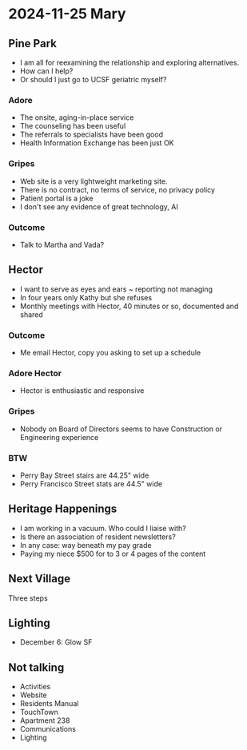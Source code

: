 # 2024-11-25 Mary

## Pine Park

* I am all for reexamining the relationship and exploring alternatives.
* How can I help?
* Or should I just go to UCSF geriatric myself?

### Adore

* The onsite, aging-in-place service
* The counseling has been useful
* The referrals to specialists have been good
* Health Information Exchange has been just OK

### Gripes

* Web site is a very lightweight marketing site.
* There is no contract, no terms of service, no privacy policy
* Patient portal is a joke
* I don't see any evidence of great technology, AI

### Outcome

* Talk to Martha and Vada?


## Hector

* I want to serve as eyes and ears ~ reporting not managing
* In four years only Kathy but she refuses
* Monthly meetings with Hector, 40 minutes or so, documented and shared

### Outcome

* Me email Hector, copy you asking to set up a schedule


### Adore Hector

* Hector is enthusiastic and responsive

### Gripes

* Nobody on Board of Directors seems to have Construction or Engineering experience

### BTW

* Perry Bay Street stairs are 44.25" wide
* Perry Francisco Street stats are 44.5" wide

## Heritage Happenings

* I am working in a vacuum. Who could I liaise with?
* Is there an association of resident newsletters?
* In any case: way beneath my pay grade
* Paying my niece $500 for to 3 or 4 pages of the content


## Next Village

Three steps

## Lighting

* December 6: Glow SF

## Not talking

* Activities
* Website
* Residents Manual
* TouchTown
* Apartment 238
* Communications
* Lighting
